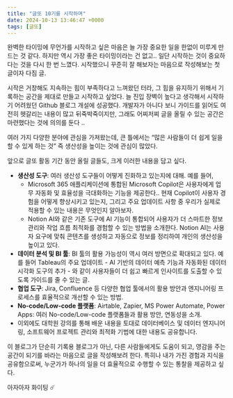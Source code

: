 ```yaml
---
title: "글또 10기를 시작하며"
date: 2024-10-13 13:46:47 +0000
tags: [글또]
---
```


완벽한 타이밍에 무언가를 시작하고 싶은 마음은 늘 가장 중요한 일을 한없이 미루게 만드는 것 같다. 
하지만 역시 가장 좋은 타이밍이라는 건 없고.. 일단 시작하는 것이 중요하다는 것을 다시 한 번 느꼈다. 
시작했으니 꾸준히 잘 해보자는 마음으로 작성해보는 첫 글이자 다짐 글.

시작은 거창해도 지속하는 힘이 부족하다고 느껴왔던 터라, 그 힘을 유지하기 위해서 기록하는 공간을 제대로 만들고 시작하고 싶었다. 
늘 진입 장벽이 높다고 생각해서 시작하기 어려웠던 Github 블로그 개설에 성공했다. 개발자가 아니다 보니 가이드를 읽어도 여전히 헷갈리는 내용이 많고 뒤죽박죽이지만, 그래도 어찌저찌 글을 올릴 수 있는 공간은 마련했다는 것에 의의를 둔다 .. 

여러 가지 다양한 분야에 관심을 가져왔는데, 큰 틀에서는 “많은 사람들이 더 쉽게 일을 할 수 있게 하는 것” 즉 생산성을 높이는 것에 관심이 많았다.

앞으로 글또 활동 기간 동안 올릴 글들도, 크게 이러한 내용을 담고 싶다.
* **생산성 도구**: 여러 생산성 도구들이 어떻게 진화하고 있는지에 대해. 예를 들어, 
    * Microsoft 365 애플리케이션에 통합된 Microsoft Copilot은 사용자에게 업무 자동화 및 효율성을 극대화하는 기능을 제공한다.. 현재 Copilot이 사용자 경험을 어떻게 향상시키고 있는지, 그리고 주요 업데이트 사항 중 우리가 실제로 적용할 수 있는 내용은 무엇인지 알아보자.
    * Notion AI와 같은 기존 도구에 AI 기능이 통합되어 사용자가 더 스마트한 정보 관리와 작업 흐름 최적화를 경험할 수 있는 방법을 소개한다. Notion AI는 사용자 요구에 맞춰 콘텐츠를 생성하고 자동으로 정보를 정리하여 개인의 생산성을 높이고 있다.
* **데이터 분석 및 BI 툴**: BI 툴의 활용 가능성이 역시 여러 방면으로 확대되고 있다. 예를 들어 Tableau의 주요 업데이트 - AI 기반의 데이터 예측 기능과 자동화된 데이터 시각화 도구의 추가 - 와 같이 사용자들이 더 쉽고 빠르게 인사이트를 도출할 수 있도록 가이드를 줄 수 있는 글.
* **협업 도구**: Jira, Confluence 등 다양한 협업 툴에서의 활용 방안과 엔지니어링 프로세스를 효율적으로 개선할 수 있는 방법.
* **No-code/Low-code 플랫폼**: Airtable, Zapier, MS Power Automate, Power Apps: 여러 No-code/Low-code 플랫폼들과 활용 방안, 연동성을 소개.
* 이외에도 대학원 강의를 통해 배운 내용을 토대로 데이터베이스 및 데이터 엔지니어링, 소프트웨어 프로젝트 관리와 최적화 기법에 대한 내용도 공유합니다.

이 블로그가 단순히 기록용 블로그가 아닌, 다른 사람들에게도 도움이 되고, 영감을 주는 공간이 되기를 바라는 마음으로 글을 작성해보려 한다.
특히나 내가 가진 경험과 지식을 공유함으로써, 누군가가 하나의 일을 더 효율적으로 수행할 수 있는 통찰을 제공하고 싶다.

아자아자 화이팅 ☄️
